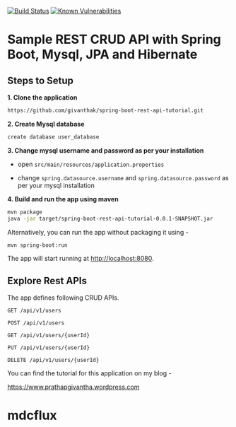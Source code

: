 [![Build Status](https://travis-ci.com/givanthak/spring-boot-rest-api-tutorial.svg?branch=master)](https://travis-ci.com/givanthak/spring-boot-rest-api-tutorial)
[![Known Vulnerabilities](https://snyk.io/test/github/givanthak/spring-boot-rest-api-tutorial/badge.svg)](https://snyk.io/test/github/givanthak/spring-boot-rest-api-tutorial)



# Sample REST CRUD API with Spring Boot, Mysql, JPA and Hibernate 

## Steps to Setup

**1. Clone the application**

```bash
https://github.com/givanthak/spring-boot-rest-api-tutorial.git
```

**2. Create Mysql database**
```bash
create database user_database
```

**3. Change mysql username and password as per your installation**

+ open `src/main/resources/application.properties`

+ change `spring.datasource.username` and `spring.datasource.password` as per your mysql installation

**4. Build and run the app using maven**

```bash
mvn package
java -jar target/spring-boot-rest-api-tutorial-0.0.1-SNAPSHOT.jar

```

Alternatively, you can run the app without packaging it using -

```bash
mvn spring-boot:run
```

The app will start running at <http://localhost:8080>.

## Explore Rest APIs

The app defines following CRUD APIs.

    GET /api/v1/users
    
    POST /api/v1/users
    
    GET /api/v1/users/{userId}
    
    PUT /api/v1/users/{userId}
    
    DELETE /api/v1/users/{userId}

You can find the tutorial for this application on my blog -

<https://www.prathapgivantha.wordpress.com>
# mdcflux
